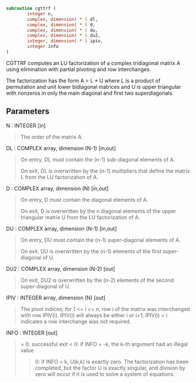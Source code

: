 ```fortran
subroutine cgttrf (
        integer n,
        complex, dimension( * ) dl,
        complex, dimension( * ) d,
        complex, dimension( * ) du,
        complex, dimension( * ) du2,
        integer, dimension( * ) ipiv,
        integer info
)
```

CGTTRF computes an LU factorization of a complex tridiagonal matrix A
using elimination with partial pivoting and row interchanges.

The factorization has the form
A = L \* U
where L is a product of permutation and unit lower bidiagonal
matrices and U is upper triangular with nonzeros in only the main
diagonal and first two superdiagonals.

## Parameters
N : INTEGER [in]
> The order of the matrix A.

DL : COMPLEX array, dimension (N-1) [in,out]
> On entry, DL must contain the (n-1) sub-diagonal elements of
> A.
> 
> On exit, DL is overwritten by the (n-1) multipliers that
> define the matrix L from the LU factorization of A.

D : COMPLEX array, dimension (N) [in,out]
> On entry, D must contain the diagonal elements of A.
> 
> On exit, D is overwritten by the n diagonal elements of the
> upper triangular matrix U from the LU factorization of A.

DU : COMPLEX array, dimension (N-1) [in,out]
> On entry, DU must contain the (n-1) super-diagonal elements
> of A.
> 
> On exit, DU is overwritten by the (n-1) elements of the first
> super-diagonal of U.

DU2 : COMPLEX array, dimension (N-2) [out]
> On exit, DU2 is overwritten by the (n-2) elements of the
> second super-diagonal of U.

IPIV : INTEGER array, dimension (N) [out]
> The pivot indices; for 1 <= i <= n, row i of the matrix was
> interchanged with row IPIV(i).  IPIV(i) will always be either
> i or i+1; IPIV(i) = i indicates a row interchange was not
> required.

INFO : INTEGER [out]
> = 0:  successful exit
> < 0:  if INFO = -k, the k-th argument had an illegal value
> > 0:  if INFO = k, U(k,k) is exactly zero. The factorization
> has been completed, but the factor U is exactly
> singular, and division by zero will occur if it is used
> to solve a system of equations.
